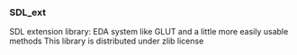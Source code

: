 ### SDL_ext
SDL extension library: 
EDA system like GLUT and a little more easily usable methods 
This library is distributed under zlib license
